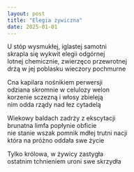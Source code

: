 ```yaml
---
layout: post
title: "Elegia żywiczna"
date: 2025-01-01
---
```


U stóp wysmukłej, iglastej samotni  
skrapla się wykwit elegii odgórnej  
lotnej chemicznie, zwierzęco przewrotnej  
drżą w jej poblasku wieczory pochmurne

Cna kapilara nośnikiem perwersji  
odziana skromnie w celulozy welon  
korzenie sczezną i włosy zbieleją  
nim odda rządy nad łez cytadelą

Wiekowy baldach zadrży z ekscytacji  
brunatna limfa popłynie obficie  
nie stanie wszak pomnik mdłej trutni nacji  
która na próżno oddała swe życie

Tylko królowa, w żywicy zastygła  
ostatnim tchnieniem uroni swe skrzydła